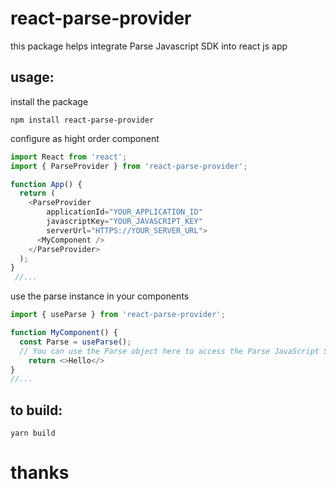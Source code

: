 # react-parse-provider

this package helps integrate Parse Javascript SDK into react js app

## usage:
install the package

``npm install react-parse-provider``

configure as hight order component
```javascript
import React from 'react';
import { ParseProvider } from 'react-parse-provider';

function App() {
  return (
    <ParseProvider
        applicationId="YOUR_APPLICATION_ID" 
        javascriptKey="YOUR_JAVASCRIPT_KEY"
        serverUrl="HTTPS://YOUR_SERVER_URL">
      <MyComponent />
    </ParseProvider>
  );
}
 //...
```

use the parse instance in your components
```javascript
import { useParse } from 'react-parse-provider';

function MyComponent() {
  const Parse = useParse();
  // You can use the Parse object here to access the Parse JavaScript SDK functions
    return <>Hello</>
}
//...
```

## to build:
``yarn build``

# thanks
